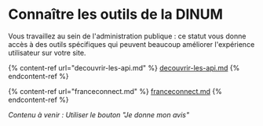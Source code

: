 # Connaître les outils de la DINUM

Vous travaillez au sein de l'administration publique : ce statut vous donne accès à des outils spécifiques qui peuvent beaucoup améliorer l'expérience utilisateur sur votre site.

{% content-ref url="decouvrir-les-api.md" %}
[decouvrir-les-api.md](decouvrir-les-api.md)
{% endcontent-ref %}

{% content-ref url="franceconnect.md" %}
[franceconnect.md](franceconnect.md)
{% endcontent-ref %}

_Contenu à venir : Utiliser le bouton "Je donne mon avis"_
